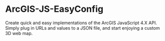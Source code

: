 # ArcGIS-JS-EasyConfig
Create quick and easy implementations of the ArcGIS JavaScript 4.X API. Simply plug in URLs and values to a JSON file, and start enjoying a custom 3D web map.
